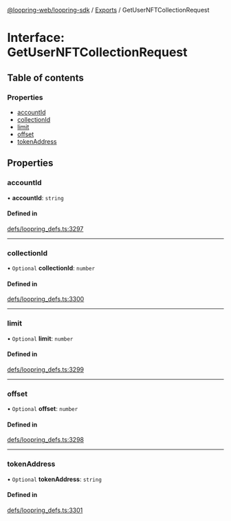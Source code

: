 [@loopring-web/loopring-sdk](../README.md) / [Exports](../modules.md) / GetUserNFTCollectionRequest

# Interface: GetUserNFTCollectionRequest

## Table of contents

### Properties

- [accountId](GetUserNFTCollectionRequest.md#accountid)
- [collectionId](GetUserNFTCollectionRequest.md#collectionid)
- [limit](GetUserNFTCollectionRequest.md#limit)
- [offset](GetUserNFTCollectionRequest.md#offset)
- [tokenAddress](GetUserNFTCollectionRequest.md#tokenaddress)

## Properties

### accountId

• **accountId**: `string`

#### Defined in

[defs/loopring_defs.ts:3297](https://github.com/Loopring/loopring_sdk/blob/24fdf4c/src/defs/loopring_defs.ts#L3297)

___

### collectionId

• `Optional` **collectionId**: `number`

#### Defined in

[defs/loopring_defs.ts:3300](https://github.com/Loopring/loopring_sdk/blob/24fdf4c/src/defs/loopring_defs.ts#L3300)

___

### limit

• `Optional` **limit**: `number`

#### Defined in

[defs/loopring_defs.ts:3299](https://github.com/Loopring/loopring_sdk/blob/24fdf4c/src/defs/loopring_defs.ts#L3299)

___

### offset

• `Optional` **offset**: `number`

#### Defined in

[defs/loopring_defs.ts:3298](https://github.com/Loopring/loopring_sdk/blob/24fdf4c/src/defs/loopring_defs.ts#L3298)

___

### tokenAddress

• `Optional` **tokenAddress**: `string`

#### Defined in

[defs/loopring_defs.ts:3301](https://github.com/Loopring/loopring_sdk/blob/24fdf4c/src/defs/loopring_defs.ts#L3301)
